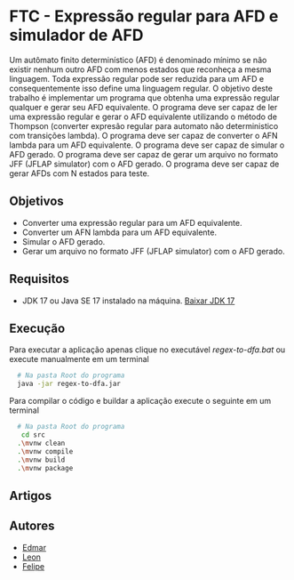 ﻿
# FTC - Expressão regular para AFD e simulador de AFD

Um autômato finito determinístico (AFD) é denominado mínimo se não existir nenhum outro AFD com menos estados que reconheça a mesma linguagem. Toda expressão regular pode ser reduzida para um AFD e consequentemente isso define uma linguagem regular. O objetivo deste trabalho é implementar um programa que obtenha uma expressão regular qualquer e gerar seu AFD equivalente. O programa deve ser capaz de ler uma expressão regular e gerar o AFD equivalente utilizando o método de Thompson (converter expresão regular para automato não deterministico com transições lambda). O programa deve ser capaz de converter o AFN lambda para um AFD equivalente. O programa deve ser capaz de simular o AFD gerado. O programa deve ser capaz de gerar um arquivo no formato JFF (JFLAP simulator) com o AFD gerado. O programa deve ser capaz de gerar AFDs com N estados para teste.




## Objetivos

- Converter uma expressão regular para um AFD equivalente.
- Converter um AFN lambda para um AFD equivalente.
- Simular o AFD gerado.
- Gerar um arquivo no formato JFF (JFLAP simulator) com o AFD gerado.


## Requisitos

- JDK 17 ou Java SE 17 instalado na máquina. [Baixar JDK 17](https://www.oracle.com/br/java/technologies/downloads/#jdk17-windows)


## Execução

Para executar a aplicação apenas clique no executável *regex-to-dfa.bat*
ou execute manualmente em um terminal

```bash
  # Na pasta Root do programa
  java -jar regex-to-dfa.jar
```

Para compilar o código e buildar a aplicação execute o seguinte em um terminal
```bash
  # Na pasta Root do programa
   cd src 
  .\mvnw clean
  .\mvnw compile
  .\mvnw build
  .\mvnw package
``` 
## Artigos




## Autores

- [Edmar](https://www.github.com/Lexizz7)
- [Leon](https://www.github.com/leon-junio)
- [Felipe](https://github.com/felagmoura)

